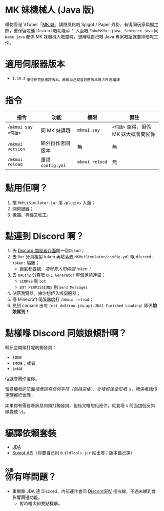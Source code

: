 # MK 妹機械人 (Java 版)
模仿香港 VTuber「[MK 妹](https://www.youtube.com/channel/UCO62chyehk6pX7OitrnJAUg)」講嘢風格嘅 Spigot / Paper 外掛，有得同玩家傾偈之餘，重保留咗連 Discord 嘅功能添！
入面嘅 `FakeMKMui.java`、`Sentence.java` 同 `Name.java` 都係 MK 妹機械人嘅靈魂，想用喺自己嘅 Java 專案嘅話就要拎晒呢三件。

# 適用伺服器版本
* `1.19.2` <sub>懶得研究點樣跨版本，麻煩自己砌返對應版本嘅 API 再編譯</sub>

# 指令
| 指令 | 功能 | 權限 | 備註 |
| --- | --- | --- | --- |
| `/mkmui say <句話>` | 同 MK 妹講嘢 | `mkmui.say` | `<句話>` 空得，但係 MK 妹大概會問候你 |
| `/mkmui version` | 睇外掛作者同版本 | 無 | 無 |
| `/mkmui reload` | 重讀 `config.yml` | `mkmui.reload` | 無 |


# 點用佢啊？
1. 擺 `MKMuiSimulator.jar` 落 `/plugins` 入面；
2. 開伺服器；
3. 攪掂。夠鐘又收工。

# 點連到 Discord 啊？
1. 去 [Discord 開發者介面](https://discord.com/developers/applications/)開一個新 bot；
2. 去 `Bot` 分頁複製 token 再貼落去 `MKMuiSimulator/config.yml` 嘅 `discord-token:` 隔籬；
   * 譖氣都要講：*唔好畀人知你個 token！*
3. 去 `OAuth2` 分頁嘅 `URL Generator` 整個邀請連結；
   * `SCOPES` 剔 `bot`
   * `BOT PERMISSIONS` 剔 `Send Messages`
4. 貼落瀏覽器，揀你想佢入嘅伺服器；
5. 喺 Minecraft 伺服器度打 `/mkmui reload`；
6. 見到 console 出咗 `[net.dv8tion.jda.api.JDA] Finished Loading!` 即係**娘娘駕到！**

# 點樣喺 Discord 同娘娘傾計啊？
喺訊息開頭打呢啲觸發詞：
* `$娘娘`
* `$MK妹`；或者
* `$mk妹`

佢就會~~鬧你~~覆你。

留意觸發詞前面*唔應該有任何字符（包括空格），亦唔好係全形嘅* `＄`，唔係嘅話佢連理都唔會理。

如果你有需要喺訊息開頭打觸發詞，但係又唔想佢應你，就要喺 `$` 前面加個反斜線變成 `\$`。

# 編譯依賴套裝
* [JDA](https://github.com/DV8FromTheWorld/JDA)
* [Spigot API](https://www.spigotmc.org/wiki/buildtools/)（你要自己用 `BuildTools.jar` 砌出嚟；版本自己揀）

# <ruby>你<rp>（</rp><rt>外掛</rt><rp>）</rp></ruby>有咩問題？
* 事關靠 JDA 連 Discord，內部運作會同 [DiscordSRV](https://github.com/DiscordSRV/DiscordSRV) 撞咗線，不過未睇到會影響兩邊功能。
  * 暫時唔太知要點樣解。
